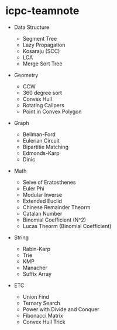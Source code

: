 # icpc-teamnote

* Data Structure
	* Segment Tree
	* Lazy Propagation
	* Kosaraju (SCC)
	* LCA
	* Merge Sort Tree

* Geometry
  	* CCW
	* 360 degree sort
	* Convex Hull
	* Rotating Calipers
	* Point in Convex Polygon

* Graph
	* Bellman-Ford
	* Eulerian Circuit
	* Bipartitie Matching
	* Edmonds-Karp
	* Dinic

* Math
  	* Seive of Eratosthenes
	* Euler Phi
	* Modular Inverse
	* Extended Euclid
	* Chinese Remainder Theorm 
	* Catalan Number
	* Binomial Coefficient (N^2)
	* Lucas Theorm (Binomial Coefficient)

* String
	* Rabin-Karp
	* Trie
	* KMP
	* Manacher
	* Suffix Array

* ETC
 	* Union Find
	* Ternary Search
	* Power with Divide and Conquer
	* Fibonacci Matrix
	* Convex Hull Trick
